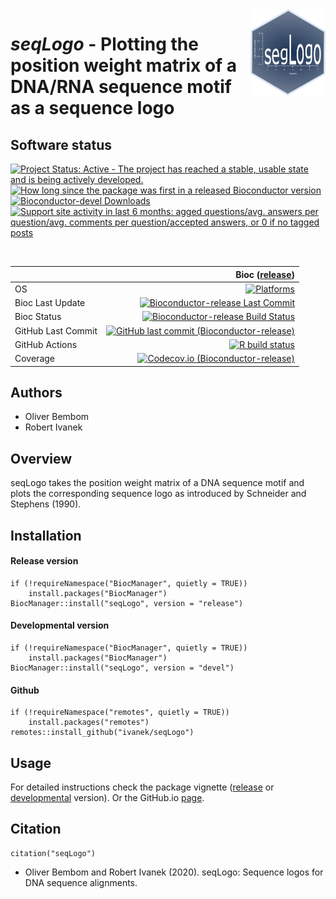 <img src="vignettes/seqLogo-logo.png" align="right" alt="" width="120" />

# _seqLogo_ - Plotting the position weight matrix of a DNA/RNA sequence motif as a sequence logo

## Software status

<!-- badges: start -->
[![Project Status: Active - The project has reached a stable, usable state and is being actively developed.](http://www.repostatus.org/badges/latest/active.svg)](http://www.repostatus.org/#active)
[![How long since the package was first in a released Bioconductor version](https://bioconductor.org/shields/years-in-bioc/seqLogo.svg)](https://bioconductor.org/packages/seqLogo) 
[![Bioconductor-devel Downloads](https://bioconductor.org/shields/downloads/devel/seqLogo.svg)](https://bioconductor.org/packages/stats/bioc/seqLogo/)
[![Support site activity in last 6 months: agged questions/avg. answers per question/avg. comments per question/accepted answers, or 0 if no tagged posts](https://bioconductor.org/shields/posts/seqLogo.svg)](https://support.bioconductor.org/t/seqLogo/)
<!-- badges: end -->

&nbsp;

|                     | Bioc ([release](https://bioconductor.org/packages/3.12/bioc/html/seqLogo.html))                                                                                              |
|:--------------------|--------------------------------------------------------------------------------------------------------------------------------------------------------------------------------:|
| OS                  | [![Platforms](https://bioconductor.org/shields/availability/release/seqLogo.svg)](https://bioconductor.org/checkResults/3.12/bioc-LATEST/seqLogo/)                           | 
| Bioc Last Update    | [![Bioconductor-release Last Commit](https://bioconductor.org/shields/lastcommit/release/bioc/seqLogo.svg)](https://bioconductor.org/checkResults/3.12/bioc-LATEST/seqLogo/) | 
| Bioc Status         | [![Bioconductor-release Build Status](https://bioconductor.org/shields/build/release/bioc/seqLogo.svg)](https://bioconductor.org/checkResults/3.12/bioc-LATEST/seqLogo)      | 
| GitHub Last Commit  | [![GitHub last commit (Bioconductor-release)](https://img.shields.io/github/last-commit/ivanek/seqLogo/RELEASE_3_12)](https://github.com/ivanek/seqLogo/tree/RELEASE_3_12)      | 
| GitHub Actions      | [![R build status](https://github.com/ivanek/seqLogo/workflows/R-CMD-check-bioc/badge.svg?branch=RELEASE_3_12)](https://github.com/ivanek/seqLogo/actions)                      | 
| Coverage            | [![Codecov.io (Bioconductor-release)](https://codecov.io/github/ivanek/seqLogo/coverage.svg?branch=RELEASE_3_12)](https://codecov.io/gh/ivanek/seqLogo/branch/RELEASE_3_12)     |

## Authors

- Oliver Bembom
- Robert Ivanek

## Overview

seqLogo takes the position weight matrix of a DNA sequence motif and plots 
the corresponding sequence logo as introduced by Schneider and Stephens (1990).

## Installation

#### Release version

```
if (!requireNamespace("BiocManager", quietly = TRUE))
    install.packages("BiocManager")
BiocManager::install("seqLogo", version = "release")
```

#### Developmental version

```
if (!requireNamespace("BiocManager", quietly = TRUE))
    install.packages("BiocManager")
BiocManager::install("seqLogo", version = "devel")
```

#### Github

```
if (!requireNamespace("remotes", quietly = TRUE))
    install.packages("remotes")
remotes::install_github("ivanek/seqLogo")
```

## Usage

For detailed instructions check the package vignette 
([release](https://bioconductor.org/packages/release/bioc/vignettes/seqLogo/inst/doc/seqLogo.pdf) 
or 
[developmental](https://bioconductor.org/packages/devel/bioc/vignettes/seqLogo/inst/doc/seqLogo.html) 
version). Or the GitHub.io [page](https://ivanek.github.io/seqLogo/).

## Citation 

```
citation("seqLogo")
```

- Oliver Bembom and Robert Ivanek (2020). seqLogo: Sequence logos for DNA sequence alignments.
